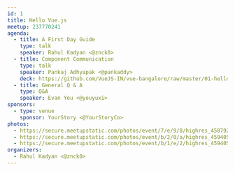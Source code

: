 ```yaml
---
id: 1
title: Hello Vue.js
meetup: 237770241
agenda:
  - title: A First Day Guide
    type: talk
    speaker: Rahul Kadyan <@znck0>
  - title: Component Communication
    type: talk
    speaker: Pankaj Adhyapak <@pankaddy>
    deck: https://github.com/VueJS-IN/vue-bangalore/raw/master/01-hello-vue.js/decks/02-component-communication.pdf
  - title: General Q & A
    type: Q&A
    speaker: Evan You <@youyuxi>
sponsors:
  - type: venue
    sponsor: YourStory <@YourStoryCo>
photos:
  - https://secure.meetupstatic.com/photos/event/7/e/9/8/highres_458792408.jpeg
  - https://secure.meetupstatic.com/photos/event/b/2/0/a/highres_459405578.jpeg
  - https://secure.meetupstatic.com/photos/event/b/1/e/2/highres_459405538.jpeg
organizers:
  - Rahul Kadyan <@znck0>
---
```


<EventPage />

